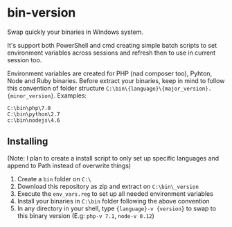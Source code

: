 # bin-version

Swap quickly your binaries in Windows system.

It's support both PowerShell and cmd creating simple batch scripts to set environment variables across sessions and refresh then to use in current session too.

Environment variables are created for PHP (nad composer too), Pyhton, Node and Ruby binaries. Before extract your binaries, keep in mind to follow this convention of folder structure `C:\bin\{language}\{major_version}.{minor_version}`. Examples:

```
C:\bin\php\7.0
C:\bin\python\2.7
c:\bin\nodejs\4.6
```

## Installing

(Note: I plan to create a install script to only set up specific languages and append to Path instead of overwrite things)

1. Create a `bin` folder on `C:\`
2. Download this repository as zip and extract on `C:\bin\_version`
3. Execute the `env_vars.reg` to set up all needed environment variables
4. Install your binaries in `C:\bin` folder following the above convention
5. In any directory in your shell, type `{language}-v {version}` to swap to this binary version (E.g: `php-v 7.1`, `node-v 0.12`)

